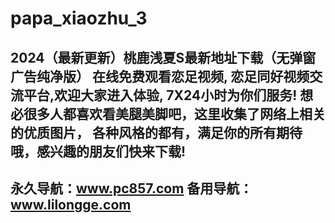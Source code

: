 # papa_xiaozhu_3
2024（最新更新）桃鹿浅夏S最新地址下载（无弹窗广告纯净版）
在线免费观看恋足视频,
恋足同好视频交流平台,欢迎大家进入体验, 7X24小时为你们服务!
想必很多人都喜欢看美腿美脚吧，这里收集了网络上相关的优质图片，
各种风格的都有，满足你的所有期待哦，感兴趣的朋友们快来下载!
----------------------------
永久导航：www.pc857.com
备用导航：www.lilongge.com
-------------------------------
